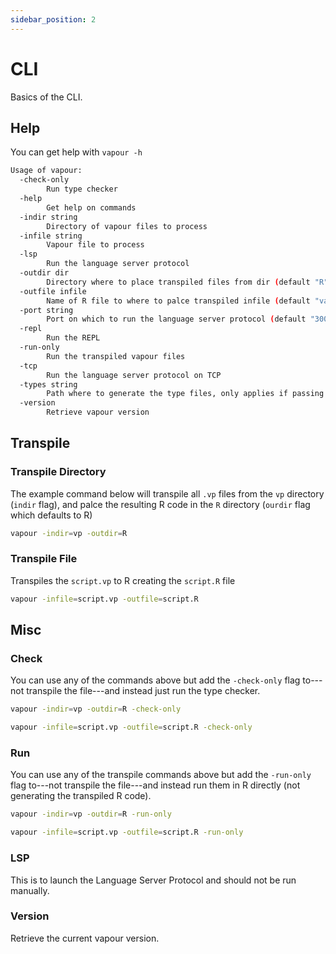 ```yaml
---
sidebar_position: 2
---
```


# CLI

Basics of the CLI.

## Help

You can get help with `vapour -h`

```bash
Usage of vapour:
  -check-only
    	Run type checker
  -help
    	Get help on commands
  -indir string
    	Directory of vapour files to process
  -infile string
    	Vapour file to process
  -lsp
    	Run the language server protocol
  -outdir dir
    	Directory where to place transpiled files from dir (default "R")
  -outfile infile
    	Name of R file to where to palce transpiled infile (default "vapour.R")
  -port string
    	Port on which to run the language server protocol (default "3000")
  -repl
    	Run the REPL
  -run-only
    	Run the transpiled vapour files
  -tcp
    	Run the language server protocol on TCP
  -types string
    	Path where to generate the type files, only applies if passing a directory with -indir (default "inst/types.vp")
  -version
    	Retrieve vapour version
```

## Transpile

### Transpile Directory

The example command below will transpile all `.vp` files from the `vp`
directory (`indir` flag), and palce the resulting R code in the `R`
directory (`ourdir` flag which defaults to R)

```bash
vapour -indir=vp -outdir=R
```

### Transpile File

Transpiles the `script.vp` to R creating the `script.R` file

```bash
vapour -infile=script.vp -outfile=script.R
```

## Misc

### Check

You can use any of the commands above but add the `-check-only` flag
to---not transpile the file---and instead just run the type checker.

```bash
vapour -indir=vp -outdir=R -check-only

vapour -infile=script.vp -outfile=script.R -check-only
```

### Run

You can use any of the transpile commands above but add the `-run-only` flag
to---not transpile the file---and instead run them in R directly
(not generating the transpiled R code).

```bash
vapour -indir=vp -outdir=R -run-only

vapour -infile=script.vp -outfile=script.R -run-only
```

### LSP

This is to launch the Language Server Protocol and should not be run manually.

### Version

Retrieve the current vapour version.
